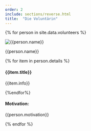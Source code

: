 ```yaml
---
order: 2
include: sections/reverse.html
title:  "Die Voluntärin"
---
```

{% for person in site.data.volunteers %} 
  <div class="person">
    <div class="portrait">
        <img src="assets/img/portraits/{{person.image}}" alt="{{person.name}}">
    </div>
    <p class="strong">{{person.name}}</p>
    <div class="details">
        {% for item in person.details %}
        <h4>{{item.title}}</h4>
        <p>{{item.info}}</p>
        {%endfor%}
    </div>
    <h4>Motivation:</h4>
    <p>{{person.motivation}}</p>
</div>
{% endfor %}